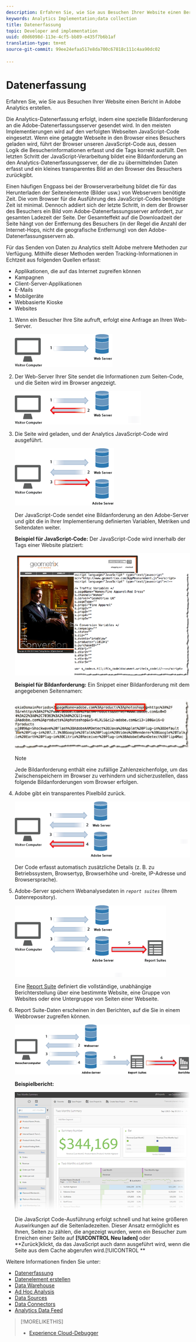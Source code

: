 ```yaml
---
description: Erfahren Sie, wie Sie aus Besuchen Ihrer Website einen Bericht in Adobe Analytics erstellen.
keywords: Analytics Implementation;data collection
title: Datenerfassung
topic: Developer and implementation
uuid: d0d6098d-113e-4cf5-bb89-e435f7b6b1af
translation-type: tm+mt
source-git-commit: 99ee24efaa517e8da700c67818c111c4aa90dc02

---
```



# Datenerfassung

Erfahren Sie, wie Sie aus Besuchen Ihrer Website einen Bericht in Adobe Analytics erstellen.

Die Analytics-Datenerfassung erfolgt, indem eine spezielle Bildanforderung an die Adobe-Datenerfassungsserver gesendet wird. In den meisten Implementierungen wird auf den verfolgten Webseiten JavaScript-Code eingesetzt. Wenn eine getaggte Webseite in den Browser eines Besuchers geladen wird, führt der Browser unseren JavaScript-Code aus, dessen Logik die Besucherinformationen erfasst und die Tags korrekt ausfüllt. Den letzten Schritt der JavaScript-Verarbeitung bildet eine Bildanforderung an den Analytics-Datenerfassungsserver, der die zu übermittelnden Daten erfasst und ein kleines transparentes Bild an den Browser des Besuchers zurückgibt.

Einen häufigen Engpass bei der Browserverarbeitung bildet die für das Herunterladen der Seitenelemente (Bilder usw.) von Webservern benötigte Zeit. Die vom Browser für die Ausführung des JavaScript-Codes benötigte Zeit ist minimal. Dennoch addiert sich der letzte Schritt, in dem der Browser des Besuchers ein Bild vom Adobe-Datenerfassungsserver anfordert, zur gesamten Ladezeit der Seite. Der Gesamteffekt auf die Downloadzeit der Seite hängt von der Entfernung des Besuchers (in der Regel die Anzahl der Internet-Hops, nicht die geografische Entfernung) von den Adobe-Datenerfassungsservern ab.

Für das Senden von Daten zu Analytics stellt Adobe mehrere Methoden zur Verfügung. Mithilfe dieser Methoden werden Tracking-Informationen in Echtzeit aus folgenden Quellen erfasst:

* Applikationen, die auf das Internet zugreifen können
* Kampagnen
* Client-Server-Applikationen
* E-Mails
* Mobilgeräte
* Webbasierte Kioske
* Websites

<!-- 

<p>Need to reconcile with Data Collection topics in the user guide, in this guide, and in reference. </p>

 -->

1. Wenn ein Besucher Ihre Site aufruft, erfolgt eine Anfrage an Ihren Web-Server.

   ![](assets/how-data-is-collected-1.png)

1. Der Web-Server Ihrer Site sendet die Informationen zum Seiten-Code, und die Seiten wird im Browser angezeigt.

   ![](assets/how-data-is-collected-2.png)

1. Die Seite wird geladen, und der Analytics JavaScript-Code wird ausgeführt.

   ![](assets/how-data-is-collected-3.png)

   Der JavaScript-Code sendet eine Bildanforderung an den Adobe-Server und gibt die in Ihrer Implementierung definierten Variablen, Metriken und Seitendaten weiter.

   **Beispiel für JavaScript-Code:** Der JavaScript-Code wird innerhalb der Tags einer Website platziert:

   ![](assets/code-example-geometrixx.png)

   **Beispiel für Bildanforderung:** Ein Snippet einer Bildanforderung mit dem angegebenen Seitennamen:

   ![](assets/image-request-snippet.png)

   >[!NOTE]
   >
   >Jede Bildanforderung enthält eine zufällige Zahlenzeichenfolge, um das Zwischenspeichern im Browser zu verhindern und sicherzustellen, dass folgende Bildanforderungen vom Browser erfolgen.

1. Adobe gibt ein transparentes Pixelbild zurück.

   ![](assets/how-data-is-collected-4.png)

   Der Code erfasst automatisch zusätzliche Details (z. B. zu Betriebssystem, Browsertyp, Browserhöhe und -breite, IP-Adresse und Browsersprache).

1. Adobe-Server speichern Webanalysedaten in *`report suites`* (Ihrem Datenrepository).

   ![](assets/how-data-is-collected-5.png)

   Eine [Report Suite](https://marketing.adobe.com/resources/help/en_US/reference/report_suites_admin.html) definiert die vollständige, unabhängige Berichterstellung über eine bestimmte Website, eine Gruppe von Websites oder eine Untergruppe von Seiten einer Webseite.

1. Report Suite-Daten erscheinen in den Berichten, auf die Sie in einem Webbrowser zugreifen können.

   ![](assets/how-data-is-collected-6.png)

   **Beispielbericht:**

   ![](assets/two-months-summary-project.png)

   Die JavaScript Code-Ausführung erfolgt schnell und hat keine größeren Auswirkungen auf die Seitenladezeiten. Dieser Ansatz ermöglicht es Ihnen, Seiten zu zählen, die angezeigt wurden, wenn ein Besucher zum Erreichen einer Seite auf **[!UICONTROL Neu laden]** oder **Zurück]klickt, da das JavaScript auch dann ausgeführt wird, wenn die Seite aus dem Cache abgerufen wird.[!UICONTROL **

Weitere Informationen finden Sie unter:

* [Datenerfassung](/help/implement/js-implementation/data-collection/query-parameters.md)
* [Datenelement erstellen](/help/implement/c-implement-with-dtm/t-data-element.md)
* [Data Warehouse](https://marketing.adobe.com/resources/help/en_US/reference/data_warehouse.html)
* [Ad Hoc Analysis ](https://marketing.adobe.com/resources/help/en_US/dsc/c_getting_started.html)
* [Data Sources](https://marketing.adobe.com/resources/help/en_US/whitepapers/ftp/ftp_datasources.html)
* [Data Connectors](https://marketing.adobe.com/resources/help/en_US/whitepapers/ftp/ftp_genesis.html)
* [Analytics Data Feed](/help/export/analytics-data-feed/data-feed-overview.md)

>[!MORELIKETHIS]
>       
>* [Experience Cloud-Debugger](/help/implement/impl-testing/debugger.md)

